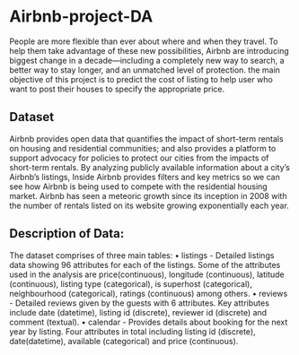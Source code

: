 # Airbnb-project-DA
 
 People are more flexible than ever about where and when they travel. To help them take advantage of these new possibilities, Airbnb are introducing biggest change in a decade—including a completely new way to search, a better way to stay longer, and an unmatched level of protection. the main objective of this project is to predict the cost of listing to help user who want to post their houses to specify the appropriate price.


## Dataset
 Airbnb provides open data that quantifies the impact of short-term rentals on housing and residential communities; and also provides a platform to support advocacy for policies to protect our cities from the impacts of short-term rentals. By analyzing publicly available information about a city’s Airbnb’s listings, Inside Airbnb provides filters and key metrics so we can see how Airbnb is being used to compete with the residential housing market. Airbnb has seen a meteoric growth since its inception in 2008 with the number of rentals listed on its website growing exponentially each year.
 
## Description of Data:
 The dataset comprises of three main tables:
  • listings - Detailed listings data showing 96 attributes for each of the listings. Some of the attributes used in the analysis are price(continuous), longitude (continuous), latitude (continuous), listing type (categorical), is superhost (categorical), neighbourhood (categorical), ratings (continuous) among others.
  • reviews - Detailed reviews given by the guests with 6 attributes. Key attributes include date (datetime), listing id (discrete), reviewer id (discrete) and comment (textual).
  • calendar - Provides details about booking for the next year by listing. Four attributes in total including listing id (discrete), date(datetime), available (categorical) and price (continuous).
